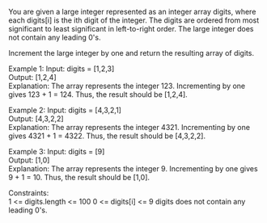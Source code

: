 You are given a large integer represented as an integer array digits, where each digits[i] is the ith digit of the integer. The digits are ordered from most significant to least significant in left-to-right order. The large integer does not contain any leading 0's.

Increment the large integer by one and return the resulting array of digits.

Example 1:
Input: digits = [1,2,3]  
Output: [1,2,4]  
Explanation: The array represents the integer 123.
Incrementing by one gives 123 + 1 = 124.
Thus, the result should be [1,2,4].

Example 2:
Input: digits = [4,3,2,1]  
Output: [4,3,2,2]  
Explanation: The array represents the integer 4321.
Incrementing by one gives 4321 + 1 = 4322.
Thus, the result should be [4,3,2,2].

Example 3:
Input: digits = [9]  
Output: [1,0]  
Explanation: The array represents the integer 9.
Incrementing by one gives 9 + 1 = 10.
Thus, the result should be [1,0].

Constraints:  
1 <= digits.length <= 100
0 <= digits[i] <= 9
digits does not contain any leading 0's.